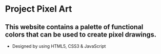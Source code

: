 # Project Pixel Art

## This website contains a palette of functional colors that can be used to create pixel drawings.
* Designed by using HTML5, CSS3 & JavaScript
